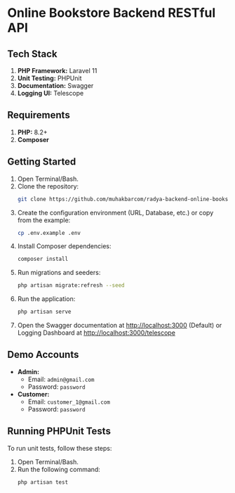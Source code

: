 # Online Bookstore Backend RESTful API

## Tech Stack

1. **PHP Framework:** Laravel 11
2. **Unit Testing:** PHPUnit
3. **Documentation:** Swagger
4. **Logging UI:** Telescope

## Requirements

1. **PHP:** 8.2+
2. **Composer**

## Getting Started

1. Open Terminal/Bash.
2. Clone the repository:
    ```bash
    git clone https://github.com/muhakbarcom/radya-backend-online-bookstore.git
    ```
3. Create the configuration environment (URL, Database, etc.) or copy from the example:
    ```bash
    cp .env.example .env
    ```
4. Install Composer dependencies:
    ```bash
    composer install
    ```
5. Run migrations and seeders:
    ```bash
    php artisan migrate:refresh --seed
    ```
6. Run the application:
    ```bash
    php artisan serve
    ```
7. Open the Swagger documentation at [http://localhost:3000](http://localhost:3000) (Default) or Logging Dashboard at [http://localhost:3000/telescope](http://localhost:3000/telescope)

## Demo Accounts

-   **Admin:**
    -   Email: `admin@gmail.com`
    -   Password: `password`
-   **Customer:**
    -   Email: `customer_1@gmail.com`
    -   Password: `password`

## Running PHPUnit Tests

To run unit tests, follow these steps:

1. Open Terminal/Bash.
2. Run the following command:
    ```bash
    php artisan test
    ```

